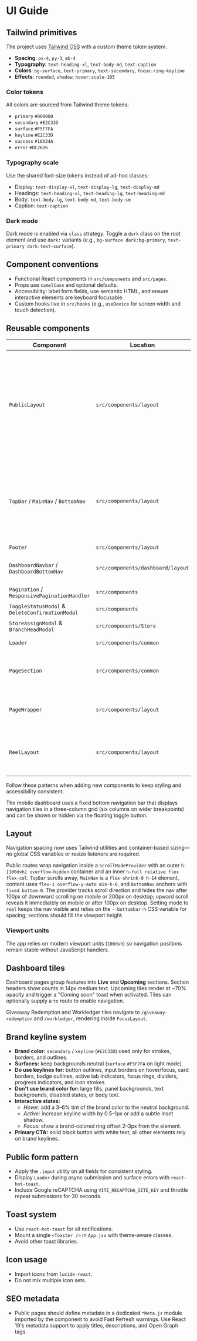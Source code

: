 # UI Guide

## Tailwind primitives

The project uses [Tailwind CSS](https://tailwindcss.com) with a custom theme token system.

- **Spacing**: `px-4`, `py-3`, `mb-4`
- **Typography**: `text-heading-xl`, `text-body-md`, `text-caption`
- **Colors**: `bg-surface`, `text-primary`, `text-secondary`, `focus:ring-keyline`
- **Effects**: `rounded`, `shadow`, `hover:scale-105`

### Color tokens

All colors are sourced from Tailwind theme tokens:

- `primary` `#000000`
- `secondary` `#E2C33D`
- `surface` `#F5F7FA`
- `keyline` `#E2C33D`
- `success` `#16A34A`
- `error` `#DC2626`

### Typography scale

Use the shared font-size tokens instead of ad-hoc classes:

- Display: `text-display-xl`, `text-display-lg`, `text-display-md`
- Headings: `text-heading-xl`, `text-heading-lg`, `text-heading-md`
- Body: `text-body-lg`, `text-body-md`, `text-body-sm`
- Caption: `text-caption`

### Dark mode

Dark mode is enabled via `class` strategy. Toggle a `dark` class on the root element and use `dark:` variants (e.g., `bg-surface dark:bg-primary`, `text-primary dark:text-surface`).

## Component conventions

- Functional React components in `src/components` and `src/pages`.
- Props use `camelCase` and optional defaults.
- Accessibility: label form fields, use semantic HTML, and ensure interactive elements are keyboard focusable.
- Custom hooks live in `src/hooks` (e.g., `useDevice` for screen width and touch detection).

## Reusable components

| Component                                       | Location                          | Notes                                                                                                                                                                                                                                                        |
| ----------------------------------------------- | --------------------------------- | ------------------------------------------------------------------------------------------------------------------------------------------------------------------------------------------------------------------------------------------------------------ |
| `PublicLayout`                                  | `src/components/layout`           | wraps `TopBar`, `MainNav`, and `BottomNav` inside a `ScrollModeProvider`; outer `h-[100dvh] overflow-hidden` container with inner `relative flex flex-col` keeps navigation anchored; nav hides after 100px of downward scroll on mobile or 200px on desktop |
| `TopBar` / `MainNav` / `BottomNav`              | `src/components/layout`           | modular public navigation pieces; `TopBar` text expands when the address bar hides and `BottomNav` uses `fixed` positioning with context-driven visibility and publishes its height via `--bottombar-h`
| `Footer`                                        | `src/components/layout`           | slim desktop footer                                                                                                                                                                                                                                          |
| `DashboardNavbar` / `DashboardBottomNav`        | `src/components/dashboard/layout` | responsive dashboard navigation with fixed bottom grid                                                                                                                                                                                                       |
| `Pagination` / `ResponsivePaginationHandler`    | `src/components`                  | reusable pagination controls                                                                                                                                                                                                                                 |
| `ToggleStatusModal` & `DeleteConfirmationModal` | `src/components`                  | confirmation dialogs                                                                                                                                                                                                                                         |
| `StoreAssignModal` & `BranchHeadModal`          | `src/components/Store`            | assign stores or branch heads                                                                                                                                                                                                                                |
| `Loader`                                        | `src/components/common`           | full-screen loading spinner                                                                                                                                                                                                                                  |
| `PageSection`                                   | `src/components/common`           | semantic wrapper with auto `min-height` minus top and main nav heights
| `PageWrapper`                                   | `src/components/layout`           | sets scroll mode (`reel` or `scroll`); sections in `reel` mode should fill the viewport
| `ReelLayout`                                    | `src/components/layout`           | wraps sections in Swiper slides and enforces `reel` mode with swipe, arrow navigation, and optional autoplay

Follow these patterns when adding new components to keep styling and accessibility consistent.

The mobile dashboard uses a fixed bottom navigation bar that displays navigation tiles in a three-column grid (six columns on wider breakpoints) and can be shown or hidden via the floating toggle button.

## Layout

Navigation spacing now uses Tailwind utilities and container-based sizing—no global CSS variables or resize listeners are required.

Public routes wrap navigation inside a `ScrollModeProvider` with an outer `h-[100dvh] overflow-hidden` container and an inner `h-full relative flex flex-col`. `TopBar` scrolls away, `MainNav` is a `flex-shrink-0 h-14` element, content uses `flex-1 overflow-y-auto min-h-0`, and `BottomNav` anchors with `fixed bottom-0`. The provider tracks scroll direction and hides the nav after 100px of downward scrolling on mobile or 200px on desktop; upward scroll reveals it immediately on mobile or after 100px on desktop. Setting mode to `reel` keeps the nav visible and relies on the `--bottombar-h` CSS variable for spacing; sections should fill the viewport height.

### Viewport units

The app relies on modern viewport units (`100dvh`) so navigation positions remain stable without JavaScript handlers.

## Dashboard tiles

Dashboard pages group features into **Live** and **Upcoming** sections. Section headers show counts in 14px medium text. Upcoming tiles render at ~70% opacity and trigger a "Coming soon" toast when activated. Tiles can optionally supply a `to` route to enable navigation.

Giveaway Redemption and Workledger tiles navigate to `/giveaway-redemption` and `/workledger`, rendering inside `FocusLayout`.

## Brand keyline system

- **Brand color:** `secondary` / `keyline` (`#E2C33D`) used only for strokes, borders, and outlines.
- **Surfaces:** keep backgrounds neutral (`surface` `#F5F7FA` on light mode).
- **Do use keylines for:** button outlines, input borders on hover/focus, card borders, badge outlines, active tab indicators, focus rings, dividers, progress indicators, and icon strokes.
- **Don't use brand color for:** large fills, panel backgrounds, text backgrounds, disabled states, or body text.
- **Interactive states:**
  - _Hover:_ add a 3–6% tint of the brand color to the neutral background.
  - _Active:_ increase keyline width by 0.5–1px or add a subtle inset shadow.
  - _Focus:_ show a brand-colored ring offset 2–3px from the element.
- **Primary CTA:** solid black button with white text; all other elements rely on brand keylines.

## Public form pattern

- Apply the `.input` utility on all fields for consistent styling.
- Display `Loader` during async submission and surface errors with `react-hot-toast`.
- Include Google reCAPTCHA using `VITE_RECAPTCHA_SITE_KEY` and throttle repeat submissions for 30 seconds.

## Toast system

- Use `react-hot-toast` for all notifications.
- Mount a single `<Toaster />` in `App.jsx` with theme-aware classes.
- Avoid other toast libraries.

## Icon usage

- Import icons from `lucide-react`.
- Do not mix multiple icon sets.

## SEO metadata

- Public pages should define metadata in a dedicated `*Meta.js` module imported by the component to avoid Fast Refresh warnings. Use React 19's metadata support to apply titles, descriptions, and Open Graph tags.
